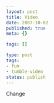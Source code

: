 ```yaml
---
layout: post
title: Video
date: 2007-10-02
published: true
meta: {}

tags: []

type: post
tags:
- fun
- tumble-video
status: publish
---
```



Change

